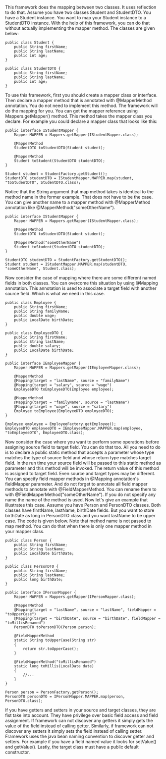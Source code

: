 This framework does the mapping between two classes. It uses reflection to do that. Assume you have two classes Student and StudentDTO. You have a Student instance. 
You want to map your Student instance to a StudentDTO instance. With the help of this framework, you can do that without actually implementing the mapper method. 
The classes are given below:
```
public class Student {
    public String firstName;
    public String lastName;
    public int age;
}

public class StudentDTO {
    public String firstName;
    public String lastName;
    public int age;
}
```
To use this framework, first you should create a mapper class or interface. Then declare a mapper method that is annotated with @MapperMethod annotation. 
You do not need to implement this method. The framework will do the mapping for you. You can get the mapper reference using Mappers.getMapper() method. 
This method takes the mapper class you declare. For example you could declare a mapper class that looks like this:
```
public interface IStudentMapper {
    Mapper MAPPER = Mappers.getMapper(IStudentMapper.class);

    @MapperMethod
    StudentDTO toStudentDTO(Student student);

    @MapperMethod
    Student toStudent(StudentDTO studentDTO);
}
```
```
Student student = StudentFactory.getStudent();
StudentDTO studentDTO = IStudentMapper.MAPPER.map(student, "toStudentDTO", StudentDTO.class);
```
Notice that the String argument that map method takes is identical to the method name in the former example. That does not have to be the case. 
You can give another name to a mapper method with 
@MapperMethod annotation like @MapperMethod("someOtherName"). 
```
public interface IStudentMapper {
    Mapper MAPPER = Mappers.getMapper(IStudentMapper.class);

    @MapperMethod
    StudentDTO toStudentDTO(Student student);

    @MapperMethod("someOtherName")
    Student toStudent(StudentDTO studentDTO);
}
```
```
StudentDTO studentDTO = StudentFactory.getStudentDTO();
Student student = IStudentMapper.MAPPER.map(studentDTO, "someOtherName", Student.class);
```
Now consider the case of mapping where there are some different named fields in both classes. You can overcome this situation by using @Mapping annotation. 
This annotation is used to associate a target field with another source field. Which is what we need in this case.
```
public class Employee {
    public String firstName;
    public String familyName;
    public double wage;
    public LocalDate birthDate;
}

public class EmployeeDTO {
    public String firstName;
    public String lastName;
    public double salary;
    public LocalDate birthDate;
}
```
```
public interface IEmployeeMapper {
    Mapper MAPPER = Mappers.getMapper(IEmployeeMapper.class);

    @MapperMethod
    @Mapping(target = "lastName", source = "familyName")
    @Mapping(target = "salary", source = "wage")
    EmployeeDTO toEmployeeDTO(Employee employee);

    @MapperMethod
    @Mapping(target = "familyName", source = "lastName")
    @Mapping(target = "wage", source = "salary")
    Employee toEmployee(EmployeeDTO employeeDTO);
}
```
```
Employee employee = EmployeeFactory.getEmployee();
EmployeeDTO employeeDTO = IEmployeeMapper.MAPPER.map(employee, "toEmployeeDTO", EmployeeDTO.class);
```
Now consider the case where you want to perform some operations before assigning source field to target field. You can do that too. All you need to do is to declare a public static method that accepts 
a parameter whose type matches the type of source field and whose return type matches target field. In the run time your source field will be passed to this static method as parameter and 
this method will be invoked. The return value of this method is assigned to target field. Even source and target types may be different. You can specify field mapper methods in @Mapping annotation's
fieldMapper parameter. And do not forget to annotate all field mapper methods to annotate with @FieldMapperMethod. You can rename them to with @FieldMapperMethod("someOtherName"). If you do not 
specify any name the name of the method is used. Now let's give an example that illustrates this case. Assume you have Person and PersonDTO classes. Both classes have firstName, lastName, birthDate
fields. But you want to store birthDate as long in PersonDTO class and you want lastName to be upper case. The code is given below. Note that method name is not passed to map method. You can do
that when there is only one mapper method in your mapper class.
```
public class Person {
    public String firstName;
    public String lastName;
    public LocalDate birthDate;
}

public class PersonDTO {
    public String firstName;
    public String lastName;
    public long birthDate;
}

public interface IPersonMapper {
    Mapper MAPPER = Mappers.getMapper(IPersonMapper.class);

    @MapperMethod
    @Mapping(target = "lastName", source = "lastName", fieldMapper = "toUpperCase")
    @Mapping(target = "birthDate", source = "birthDate", fieldMapper = "toMillisRenamed")
    PersonDTO toPersonDTO(Person person);

    @FieldMapperMethod
    static String toUpperCase(String str)
    {
        return str.toUpperCase();
    }

    @FieldMapperMethod("toMillisRenamed")
    static long toMillis(LocalDate date)
    {
        //...
    }
}

Person person = PersonFactory.getPerson();
PersonDTO personDTO = IPersonMapper.MAPPER.map(person, PersonDTO.class);
```
If you have getters and setters in your source and target classes, they are fist take into account. 
They have privilege over basic field access and field assignment. If framework can not discover any getters it simply gets the value of the field instead of calling getter. 
Similarly, if framework can not discover any setters it simply sets the field instead of calling setter. Framework uses the java bean naming convention to discover getter and setters. 
For example if you have a field named value it looks for setValue() and getValue(). Lastly, the target class must have a public default constructor.

